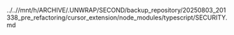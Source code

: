 ../..//mnt/h/ARCHIVE/.UNWRAP/SECOND/backup_repository/20250803_201338_pre_refactoring/cursor_extension/node_modules/typescript/SECURITY.md